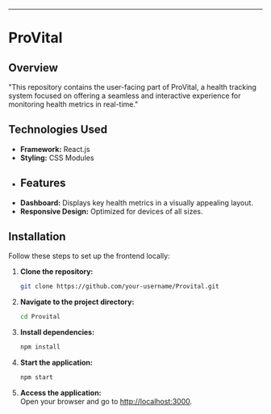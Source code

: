 ---

# ProVital

## Overview  
"This repository contains the user-facing part of ProVital, a health tracking system focused on offering a seamless and interactive experience for monitoring health metrics in real-time."

## Technologies Used  
- **Framework:** React.js  
- **Styling:** CSS Modules
- 
  ## Features  
- **Dashboard:** Displays key health metrics in a visually appealing layout.  
- **Responsive Design:** Optimized for devices of all sizes.


## Installation  
Follow these steps to set up the frontend locally:

1. **Clone the repository:**  
   ```bash  
   git clone https://github.com/your-username/Provital.git  


2. **Navigate to the project directory:**  
   ```bash  
   cd Provital  
   ```  

3. **Install dependencies:**  
   ```bash  
   npm install  
   ```  

4. **Start the application:**  
   ```bash  
   npm start  
   ```  

5. **Access the application:**  
   Open your browser and go to [http://localhost:3000](http://localhost:3000).  
